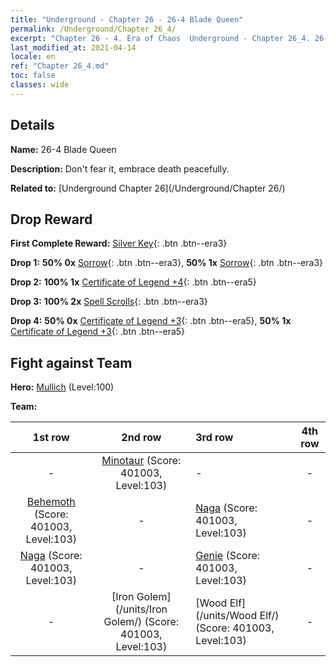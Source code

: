 ```yaml
---
title: "Underground - Chapter 26 - 26-4 Blade Queen"
permalink: /Underground/Chapter 26_4/
excerpt: "Chapter 26 - 4. Era of Chaos  Underground - Chapter 26_4. 26-4 Blade Queen"
last_modified_at: 2021-04-14
locale: en
ref: "Chapter 26_4.md"
toc: false
classes: wide
---
```


## Details

 **Name:** 26-4 Blade Queen

 **Description:** Don't fear it, embrace death peacefully.

 **Related to:** [Underground Chapter 26](/Underground/Chapter 26/)

## Drop Reward

 **First Complete Reward:** [Silver Key](/Items/con_693/){: .btn .btn--era3}

 **Drop 1:** **50% 0x** [Sorrow](/Items/her_458/){: .btn .btn--era3}, **50% 1x** [Sorrow](/Items/her_458/){: .btn .btn--era3}

 **Drop 2:** **100% 1x** [Certificate of Legend +4](/Items/mat_95/){: .btn .btn--era5}

 **Drop 3:** **100% 2x** [Spell Scrolls](/Items/con_694/){: .btn .btn--era3}

 **Drop 4:** **50% 0x** [Certificate of Legend +3](/Items/mat_88/){: .btn .btn--era5}, **50% 1x** [Certificate of Legend +3](/Items/mat_88/){: .btn .btn--era5}


## Fight against Team
 **Hero:** [Mullich](/heroes/Mullich/) (Level:100)

 **Team:**


  | 1st row | 2nd row | 3rd row | 4th row |
  |:----:|:----:|:----|:----:|
  | - | [Minotaur](/units/Minotaur/) (Score: 401003, Level:103)  | - | - |
  | [Behemoth](/units/Behemoth/) (Score: 401003, Level:103)  | - | [Naga](/units/Naga/) (Score: 401003, Level:103)  | - |
  | [Naga](/units/Naga/) (Score: 401003, Level:103)  | - | [Genie](/units/Genie/) (Score: 401003, Level:103)  | - |
  | - | [Iron Golem](/units/Iron Golem/) (Score: 401003, Level:103)  | [Wood Elf](/units/Wood Elf/) (Score: 401003, Level:103)  | - |


